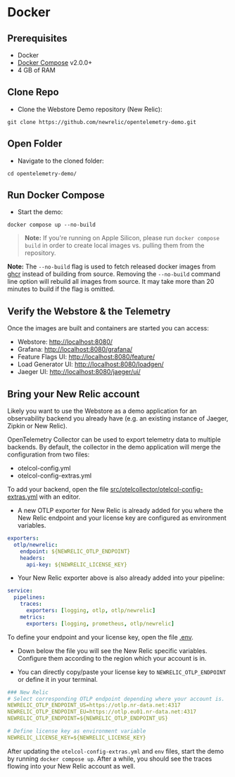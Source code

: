 # Docker

## Prerequisites

- Docker
- [Docker Compose](https://docs.docker.com/compose/install/#install-compose) v2.0.0+
- 4 GB of RAM

## Clone Repo

- Clone the Webstore Demo repository (New Relic):

```shell
git clone https://github.com/newrelic/opentelemetry-demo.git
```

## Open Folder

- Navigate to the cloned folder:

```shell
cd opentelemetry-demo/
```

## Run Docker Compose

- Start the demo:

```shell
docker compose up --no-build
```

> **Note:** If you're running on Apple Silicon, please run `docker compose
> build` in order to create local images vs. pulling them from the repository.

**Note:** The `--no-build` flag is used to fetch released docker images from
[ghcr](http://ghcr.io/open-telemetry/demo) instead of building from source.
Removing the `--no-build` command line option will rebuild all images from
source. It may take more than 20 minutes to build if the flag is omitted.

## Verify the Webstore & the Telemetry

Once the images are built and containers are started you can access:

- Webstore: <http://localhost:8080/>
- Grafana: <http://localhost:8080/grafana/>
- Feature Flags UI: <http://localhost:8080/feature/>
- Load Generator UI: <http://localhost:8080/loadgen/>
- Jaeger UI: <http://localhost:8080/jaeger/ui/>

## Bring your New Relic account

Likely you want to use the Webstore as a demo application for an observability
backend you already have (e.g. an existing instance of Jaeger, Zipkin or
New Relic).

OpenTelemetry Collector can be used to export telemetry data to multiple
backends. By default, the collector in the demo application will merge the
configuration from two files:

- otelcol-config.yml
- otelcol-config-extras.yml

To add your backend, open the file
[src/otelcollector/otelcol-config-extras.yml](../src/otelcollector/otelcol-config-extras.yml)
with an editor.

- A new OTLP exporter for New Relic is already added for you where the
New Relic endpoint and your license key are configured as environment
variables.

```yaml
exporters:
  otlp/newrelic:
    endpoint: ${NEWRELIC_OTLP_ENDPOINT}
    headers:
      api-key: ${NEWRELIC_LICENSE_KEY}
```

- Your New Relic exporter above is also already added into your pipeline:

```yaml
service:
  pipelines:
    traces:
      exporters: [logging, otlp, otlp/newrelic]
    metrics:
      exporters: [logging, prometheus, otlp/newrelic]
```

To define your endpoint and your license key, open the file [.env](../.env).

- Down below the file you will see the New Relic specific variables. Configure
them according to the region which your account is in.

- You can directly copy/paste your license key to `NEWRELIC_OTLP_ENDPOINT` or
define it in your terminal.

```yaml
### New Relic
# Select corresponding OTLP endpoint depending where your account is.
NEWRELIC_OTLP_ENDPOINT_US=https://otlp.nr-data.net:4317
NEWRELIC_OTLP_ENDPOINT_EU=https://otlp.eu01.nr-data.net:4317
NEWRELIC_OTLP_ENDPOINT=${NEWRELIC_OTLP_ENDPOINT_US}

# Define license key as environment variable
NEWRELIC_LICENSE_KEY=${NEWRELIC_LICENSE_KEY}
```

After updating the `otelcol-config-extras.yml` and `env` files, start the demo
by running `docker compose up`. After a while, you should see the traces
flowing into your New Relic account as well.
